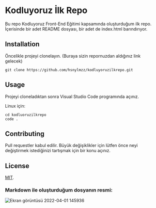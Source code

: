 # Kodluyoruz İlk Repo

Bu repo Kodluyoruz Front-End Eğitimi kapsamında oluşturduğum ilk repo. İçerisinde bir adet README dosyası, bir adet de index.html barındırıyor.
## Installation
Öncelikle projeyi clonelayın. (Buraya sizin repornuzdan aldığınız link gelecek)
```
git clone https://github.com/hsnylmzz/kodluyoruzilkrepo.git
```

## Usage
Projeyi cloneladıktan sonra Visual Studio Code programında açınız.

Linux için:
```
cd kodluoruzilkrepo
code .
```
## Contributing
Pull requestler kabul edilir. Büyük değişiklikler için lütfen önce neyi değiştirmek istediğinizi tartışmak için bir konu açınız.

## License
[MIT](https://choosealicense.com/).
### Markdown ile oluşturduğum dosyanın resmi:
![Ekran görüntüsü 2022-04-01 145936](https://user-images.githubusercontent.com/33355796/161259394-25a2e773-365a-4ce7-9be5-7b1caae85ad9.png)

